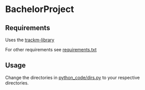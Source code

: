 # BachelorProject


## Requirements

Uses the [trackm-library](https://github.com/LAL/trackml-library)

For other requirements see [requirements.txt](requirements.txt)


## Usage

Change the directories in [python_code/dirs.py](python_code/dirs.py) to your respective directories.